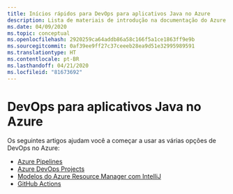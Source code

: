 ```yaml
---
title: Inícios rápidos para DevOps para aplicativos Java no Azure
description: Lista de materiais de introdução na documentação do Azure para DevOps para aplicativos Java.
ms.date: 04/09/2020
ms.topic: conceptual
ms.openlocfilehash: 2920259ca64addb86a58c166f5a1ce1863ff9e9b
ms.sourcegitcommit: 0af39ee9ff27c37ceeeb28ea9d51e32995989591
ms.translationtype: HT
ms.contentlocale: pt-BR
ms.lasthandoff: 04/21/2020
ms.locfileid: "81673692"
---
```

# <a name="devops-for-java-apps-on-azure"></a>DevOps para aplicativos Java no Azure

Os seguintes artigos ajudam você a começar a usar as várias opções de DevOps no Azure:

- [Azure Pipelines](/azure/devops/pipelines/targets/webapp-linux?view=azure-devops&tabs=java%2Cyaml)
- [Azure DevOps Projects](/azure/devops-project/azure-devops-project-java)
- [Modelos do Azure Resource Manager com IntelliJ](/azure/azure-resource-manager/templates/create-templates-use-intellij)
- [GitHub Actions](https://github.com/actions/setup-java)
